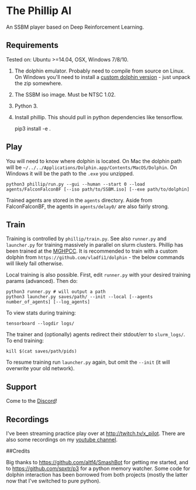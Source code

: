 # The Phillip AI
An SSBM player based on Deep Reinforcement Learning.

## Requirements

Tested on: Ubuntu >=14.04, OSX, Windows 7/8/10.

1. The dolphin emulator. Probably need to compile from source on Linux. On Windows you'll need to install a [custom dolphin version](https://github.com/vladfi1/dolphin/releases/tag/v5.1-alpha) - just unpack the zip somewhere.
2. The SSBM iso image. Must be NTSC 1.02.
3. Python 3.
4. Install phillip. This should pull in python dependencies like tensorflow.

    pip3 install -e .

## Play

You will need to know where dolphin is located. On Mac the dolphin path will be `~/../../Applications/Dolphin.app/Contents/MacOS/Dolphin`. On Windows it will be the path to the `.exe` you unzipped.

    python3 phillip/run.py --gui --human --start 0 --load agents/FalconFalconBF [--iso path/to/SSBM.iso] [--exe path/to/dolphin]

Trained agents are stored in the `agents` directory. Aside from FalconFalconBF, the agents in `agents/delay0/` are also fairly strong.

## Train

Training is controlled by `phillip/train.py`. See also `runner.py` and `launcher.py` for training massively in parallel on slurm clusters. Phillip has been trained at the [MGHPCC](http://www.mghpcc.org/). It is recommended to train with a custom dolphin from `https://github.com/vladfi1/dolphin` - the below commands will likely fail otherwise.

Local training is also possible. First, edit `runner.py` with your desired training params (advanced). Then do:

    python3 runner.py # will output a path
    python3 launcher.py saves/path/ --init --local [--agents number_of_agents] [--log_agents]

To view stats during training:

    tensorboard --logdir logs/

The trainer and (optionally) agents redirect their stdout/err to `slurm_logs/`. To end training:

    kill $(cat saves/path/pids)

To resume training run `launcher.py` again, but omit the `--init` (it will overwrite your old network).

## Support

Come to the [Discord](https://discord.gg/KQ8vhd6)!

## Recordings

I've been streaming practice play over at http://twitch.tv/x_pilot. There are also some recordings on my [youtube channel](https://www.youtube.com/channel/UCzpDWSOtWpDaNPC91dqmPQg).

##Credits

Big thanks to https://github.com/altf4/SmashBot for getting me started, and to https://github.com/spxtr/p3 for a python memory watcher. Some code for dolphin interaction has been borrowed from both projects (mostly the latter now that I've switched to pure python).
